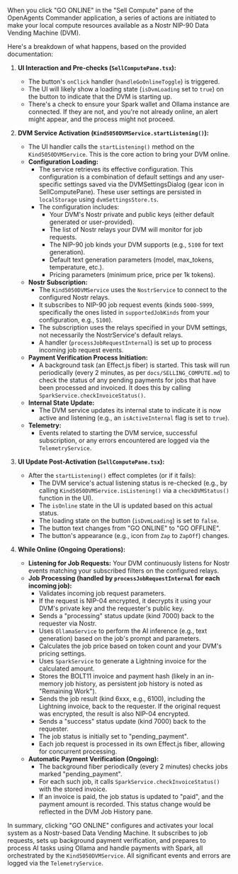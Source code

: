 When you click "GO ONLINE" in the "Sell Compute" pane of the OpenAgents Commander application, a series of actions are initiated to make your local compute resources available as a Nostr NIP-90 Data Vending Machine (DVM).

Here's a breakdown of what happens, based on the provided documentation:

1.  **UI Interaction and Pre-checks (`SellComputePane.tsx`):**
    *   The button's `onClick` handler (`handleGoOnlineToggle`) is triggered.
    *   The UI will likely show a loading state (`isDvmLoading` set to `true`) on the button to indicate that the DVM is starting up.
    *   There's a check to ensure your Spark wallet and Ollama instance are connected. If they are not, and you're not already online, an alert might appear, and the process might not proceed.

2.  **DVM Service Activation (`Kind5050DVMService.startListening()`):**
    *   The UI handler calls the `startListening()` method on the `Kind5050DVMService`. This is the core action to bring your DVM online.
    *   **Configuration Loading:**
        *   The service retrieves its effective configuration. This configuration is a combination of default settings and any user-specific settings saved via the DVMSettingsDialog (gear icon in SellComputePane). These user settings are persisted in `localStorage` using `dvmSettingsStore.ts`.
        *   The configuration includes:
            *   Your DVM's Nostr private and public keys (either default generated or user-provided).
            *   The list of Nostr relays your DVM will monitor for job requests.
            *   The NIP-90 job kinds your DVM supports (e.g., `5100` for text generation).
            *   Default text generation parameters (model, max_tokens, temperature, etc.).
            *   Pricing parameters (minimum price, price per 1k tokens).
    *   **Nostr Subscription:**
        *   The `Kind5050DVMService` uses the `NostrService` to connect to the configured Nostr relays.
        *   It subscribes to NIP-90 job request events (kinds `5000-5999`, specifically the ones listed in `supportedJobKinds` from your configuration, e.g., `5100`).
        *   The subscription uses the relays specified in your DVM settings, not necessarily the NostrService's default relays.
        *   A handler (`processJobRequestInternal`) is set up to process incoming job request events.
    *   **Payment Verification Process Initiation:**
        *   A background task (an Effect.js fiber) is started. This task will run periodically (every 2 minutes, as per `docs/SELLING_COMPUTE.md`) to check the status of any pending payments for jobs that have been processed and invoiced. It does this by calling `SparkService.checkInvoiceStatus()`.
    *   **Internal State Update:**
        *   The DVM service updates its internal state to indicate it is now active and listening (e.g., an `isActiveInternal` flag is set to `true`).
    *   **Telemetry:**
        *   Events related to starting the DVM service, successful subscription, or any errors encountered are logged via the `TelemetryService`.

3.  **UI Update Post-Activation (`SellComputePane.tsx`):**
    *   After the `startListening()` effect completes (or if it fails):
        *   The DVM service's actual listening status is re-checked (e.g., by calling `Kind5050DVMService.isListening()` via a `checkDVMStatus()` function in the UI).
        *   The `isOnline` state in the UI is updated based on this actual status.
        *   The loading state on the button (`isDvmLoading`) is set to `false`.
        *   The button text changes from "GO ONLINE" to "GO OFFLINE".
        *   The button's appearance (e.g., icon from `Zap` to `ZapOff`) changes.

4.  **While Online (Ongoing Operations):**
    *   **Listening for Job Requests:** Your DVM continuously listens for Nostr events matching your subscribed filters on the configured relays.
    *   **Job Processing (handled by `processJobRequestInternal` for each incoming job):**
        *   Validates incoming job request parameters.
        *   If the request is NIP-04 encrypted, it decrypts it using your DVM's private key and the requester's public key.
        *   Sends a "processing" status update (kind 7000) back to the requester via Nostr.
        *   Uses `OllamaService` to perform the AI inference (e.g., text generation) based on the job's prompt and parameters.
        *   Calculates the job price based on token count and your DVM's pricing settings.
        *   Uses `SparkService` to generate a Lightning invoice for the calculated amount.
        *   Stores the BOLT11 invoice and payment hash (likely in an in-memory job history, as persistent job history is noted as "Remaining Work").
        *   Sends the job result (kind 6xxx, e.g., 6100), including the Lightning invoice, back to the requester. If the original request was encrypted, the result is also NIP-04 encrypted.
        *   Sends a "success" status update (kind 7000) back to the requester.
        *   The job status is initially set to "pending_payment".
        *   Each job request is processed in its own Effect.js fiber, allowing for concurrent processing.
    *   **Automatic Payment Verification (Ongoing):**
        *   The background fiber periodically (every 2 minutes) checks jobs marked "pending_payment".
        *   For each such job, it calls `SparkService.checkInvoiceStatus()` with the stored invoice.
        *   If an invoice is paid, the job status is updated to "paid", and the payment amount is recorded. This status change would be reflected in the DVM Job History pane.

In summary, clicking "GO ONLINE" configures and activates your local system as a Nostr-based Data Vending Machine. It subscribes to job requests, sets up background payment verification, and prepares to process AI tasks using Ollama and handle payments with Spark, all orchestrated by the `Kind5050DVMService`. All significant events and errors are logged via the `TelemetryService`.
